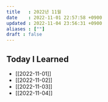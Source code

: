 ```yaml
---
title   : 2022년 11월 
date    : 2022-11-01 22:57:58 +0900
updated : 2022-11-04 23:56:31 +0900
aliases : [""]
draft : false
---
```


## Today I Learned
- [[2022-11-01]]
- [[2022-11-02]]
- [[2022-11-03]]
- [[2022-11-04]]